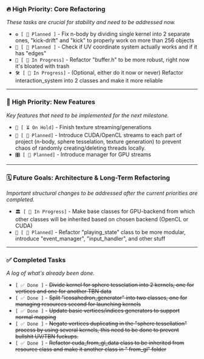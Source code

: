 ### 🔥 **High Priority: Core Refactoring**

*These tasks are crucial for stability and need to be addressed now.*

* `⚙️ [ 📝 Planned ]` - Fix n-body by dividing single kernel into 2 separate ones, "kick-drift" and "kick" to properly
  work on more than 256 objects
* `🧐 [ 📝 Planned ]` - Check if UV coordinate system actually works and if it has "edges"
* `🧹 [ 🚧 In Progress]` - Refactor "buffer.h" to be more robust, right now it's bloated with trash
* `🛠️ [ 🚧 In Progress]` - (Optional, either do it now or never) Refactor interaction_system into 2 classes and make it
  more reliable

---

### 🚀 **High Priority: New Features**

*Key features that need to be implemented for the next milestone.*

* `🎨 [ ⏳ On Hold]` - Finish texture streaming/generations
* `🌊 [ 📝 Planned]` - Introduce CUDA/OpenCL streams to each part of project (n-body, sphere tesselation, texture
  generation) to prevent chaos of randomly creating/deleting threads locally.
* `🎛️ [ 📝 Planned]` - Introduce manager for GPU streams

---

### 🗓️ **Future Goals: Architecture & Long-Term Refactoring**

*Important structural changes to be addressed after the current priorities are completed.*

* `🏛️ [ 🚧 In Progress]` - Make base classes for GPU-backend from which other classes will be inherited based on chosen
  backend (OpenCL or CUDA)
* `🧩 [ 📝 Planned]` - Refactor "playing_state" class to be more modular, introduce "event_manager", "input_handler", and
  other stuff

---

### ✅ **Completed Tasks**

*A log of what's already been done.*

* `[ ✅ Done ]` - ~~Divide kernel for sphere tesselation into 2 kernels, one for vertices and one for another TBN data~~
* `[ ✅ Done ]` - ~~Split "icosahedron_generator" into two classes, one for managing resources second for launching
  kernels~~
* `[ ✅ Done ]` - ~~Update basic vertices/indices generators to support normal mapping~~
* `[ ✅ Done ]` - ~~Negate vertices duplicating in the "sphere tessellation" process by using several kernels, this need
  to be done to prevent bullshit UV/TBN fuckups.~~
* `[ ✅ Done ]` - ~~Refactor cuda_from_gl_data class to be inherited from resource class and make it another class in "
  from_gl" folder~~
